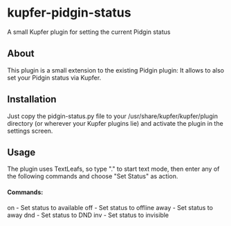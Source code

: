 kupfer-pidgin-status
====================

A small Kupfer plugin for setting the current Pidgin status

About
-----
This plugin is a small extension to the existing Pidgin plugin: It allows to also set your Pidgin status via Kupfer.  

Installation
------------
Just copy the pidgin-status.py file to your /usr/share/kupfer/kupfer/plugin directory (or wherever your Kupfer plugins lie) and activate the plugin in the settings screen.

Usage
-----
The plugin uses TextLeafs, so type "." to start text mode, then enter any of the following commands and choose "Set Status" as action.

#### Commands:

on - Set status to available
off - Set status to offline
away - Set status to away
dnd - Set status to DND
inv - Set status to invisible
